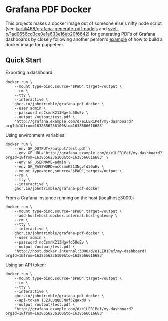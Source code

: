 # Grafana PDF Docker

This projects makes a docker image out of someone else's nifty node script (see [kartik468/grafana-generate-pdf-nodejs](https://github.com/kartik468/grafana-generate-pdf-nodejs) and [svet-b/1ad0656cd3ce0e1a633e16eb20f6642](https://gist.github.com/svet-b/1ad0656cd3ce0e1a633e16eb20f66425)) for generating PDFs of Grafana dashboards by closely following another person's [example](https://www.cloudsavvyit.com/13461/how-to-run-puppeteer-and-headless-chrome-in-a-docker-container/) of how to build a docker image for puppeteer.

## Quick Start

Exporting a dashboard:


```
docker run \
    --mount type=bind,source="$PWD",target=/output \
    --rm \
    --tty \
    --interactive \
    ghcr.io/johntrimble/grafana-pdf-docker \
    --user admin \
    --password ncCsmnK213Ngvfd50uEv \
    --output /output/test.pdf \
    'http://grafana.example.com/d/e1LER1Pef/my-dashboard?orgId=1&from=1638556236100&to=1638566616683'

```

Using environment variables:

```
docker run \
    --env GF_OUTPUT=/output/test.pdf \
    --env GF_URL='http://grafana.example.com/d/e1LER1Pef/my-dashboard?orgId=1&from=1638556236100&to=1638566616683' \
    --env GF_USERNAME=admin \
    --env GF_PASSWORD=ncCsmnK213Ngvfd50uEv \
    --mount type=bind,source="$PWD",target=/output \
    --rm \
    --tty \
    --interactive \
    ghcr.io/johntrimble/grafana-pdf-docker
```

From a Grafana instance running on the host (localhost:3000):

```
docker run \
    --mount type=bind,source="$PWD",target=/output \
    --add-host=host.docker.internal:host-gateway \
    --rm \
    --tty \
    --interactive \
    ghcr.io/johntrimble/grafana-pdf-docker \
    --user admin \
    --password ncCsmnK213Ngvfd50uEv \
    --output /output/test.pdf \
    'http://host.docker.internal:3000/d/e1LER1Pef/my-dashboard?orgId=1&from=1638556236100&to=1638566616683'
```

Using an API token:

```
docker run \
    --mount type=bind,source="$PWD",target=/output \
    --rm \
    --tty \
    --interactive \
    ghcr.io/johntrimble/grafana-pdf-docker \
    --api-token 1JZJLUqQBJNof5ZqWxdU \
    --output /output/test.pdf \
    'http://grafana.example.com/d/e1LER1Pef/my-dashboard?orgId=1&from=1638556236100&to=1638566616683'
```
